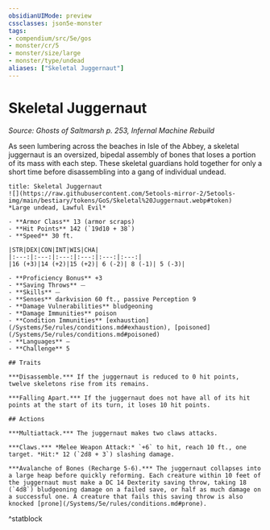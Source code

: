 ```yaml
---
obsidianUIMode: preview
cssclasses: json5e-monster
tags:
- compendium/src/5e/gos
- monster/cr/5
- monster/size/large
- monster/type/undead
aliases: ["Skeletal Juggernaut"]
---
```

# Skeletal Juggernaut
*Source: Ghosts of Saltmarsh p. 253, Infernal Machine Rebuild*  

As seen lumbering across the beaches in Isle of the Abbey, a skeletal juggernaut is an oversized, bipedal assembly of bones that loses a portion of its mass with each step. These skeletal guardians hold together for only a short time before disassembling into a gang of individual undead.

```ad-statblock
title: Skeletal Juggernaut
![](https://raw.githubusercontent.com/5etools-mirror-2/5etools-img/main/bestiary/tokens/GoS/Skeletal%20Juggernaut.webp#token)
*Large undead, Lawful Evil*

- **Armor Class** 13 (armor scraps)
- **Hit Points** 142 (`19d10 + 38`)
- **Speed** 30 ft.

|STR|DEX|CON|INT|WIS|CHA|
|:---:|:---:|:---:|:---:|:---:|:---:|
|16 (+3)|14 (+2)|15 (+2)| 6 (-2)| 8 (-1)| 5 (-3)|

- **Proficiency Bonus** +3
- **Saving Throws** ⏤
- **Skills** ⏤
- **Senses** darkvision 60 ft., passive Perception 9
- **Damage Vulnerabilities** bludgeoning
- **Damage Immunities** poison
- **Condition Immunities** [exhaustion](/Systems/5e/rules/conditions.md#exhaustion), [poisoned](/Systems/5e/rules/conditions.md#poisoned)
- **Languages** —
- **Challenge** 5

## Traits

***Disassemble.*** If the juggernaut is reduced to 0 hit points, twelve skeletons rise from its remains.

***Falling Apart.*** If the juggernaut does not have all of its hit points at the start of its turn, it loses 10 hit points.

## Actions

***Multiattack.*** The juggernaut makes two claws attacks.

***Claws.*** *Melee Weapon Attack:* `+6` to hit, reach 10 ft., one target. *Hit:* 12 (`2d8 + 3`) slashing damage.

***Avalanche of Bones (Recharge 5-6).*** The juggernaut collapses into a large heap before quickly reforming. Each creature within 10 feet of the juggernaut must make a DC 14 Dexterity saving throw, taking 18 (`4d8`) bludgeoning damage on a failed save, or half as much damage on a successful one. A creature that fails this saving throw is also knocked [prone](/Systems/5e/rules/conditions.md#prone).
```
^statblock